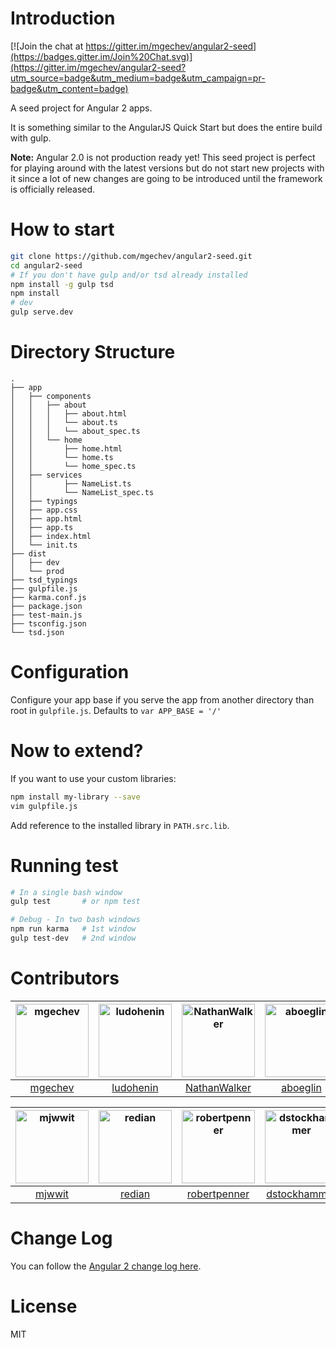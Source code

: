 # Introduction

[![Join the chat at https://gitter.im/mgechev/angular2-seed](https://badges.gitter.im/Join%20Chat.svg)](https://gitter.im/mgechev/angular2-seed?utm_source=badge&utm_medium=badge&utm_campaign=pr-badge&utm_content=badge)

A seed project for Angular 2 apps.

It is something similar to the AngularJS Quick Start but does the entire build with gulp.

**Note:** Angular 2.0 is not production ready yet! This seed project is perfect for playing around with the latest versions but do not start new projects with it since a lot of new changes are going to be introduced until the framework is officially released.

# How to start

```bash
git clone https://github.com/mgechev/angular2-seed.git
cd angular2-seed
# If you don't have gulp and/or tsd already installed
npm install -g gulp tsd
npm install
# dev
gulp serve.dev
```

# Directory Structure

```
.
├── app
│   ├── components
│   │   ├── about
│   │   │   ├── about.html
│   │   │   └── about.ts
│   │   │   └── about_spec.ts
│   │   └── home
│   │       ├── home.html
│   │       └── home.ts
│   │       └── home_spec.ts
│   ├── services
│   │       ├── NameList.ts
│   │       └── NameList_spec.ts
│   ├── typings
│   ├── app.css
│   ├── app.html
│   ├── app.ts
│   ├── index.html
│   └── init.ts
├── dist
│   ├── dev
│   └── prod
├── tsd_typings
├── gulpfile.js
├── karma.conf.js
├── package.json
├── test-main.js
├── tsconfig.json
└── tsd.json
```

# Configuration

Configure your app base if you serve the app from another directory than root in `gulpfile.js`.
Defaults to `var APP_BASE = '/'`

# Now to extend?

If you want to use your custom libraries:

```bash
npm install my-library --save
vim gulpfile.js
```
Add reference to the installed library in `PATH.src.lib`.

# Running test

```bash
# In a single bash window
gulp test       # or npm test

# Debug - In two bash windows
npm run karma   # 1st window
gulp test-dev   # 2nd window
```

# Contributors

[<img alt="mgechev" src="https://avatars.githubusercontent.com/u/455023?v=3&s=117" width="117">](https://github.com/mgechev) |[<img alt="ludohenin" src="https://avatars.githubusercontent.com/u/1011516?v=3&s=117" width="117">](https://github.com/ludohenin) |[<img alt="NathanWalker" src="https://avatars.githubusercontent.com/u/457187?v=3&s=117" width="117">](https://github.com/NathanWalker) |[<img alt="aboeglin" src="https://avatars.githubusercontent.com/u/8297302?v=3&s=117" width="117">](https://github.com/aboeglin) |[<img alt="TuiKiken" src="https://avatars.githubusercontent.com/u/959821?v=3&s=117" width="117">](https://github.com/TuiKiken) |[<img alt="jgolla" src="https://avatars.githubusercontent.com/u/1542447?v=3&s=117" width="117">](https://github.com/jgolla) |
:---: |:---: |:---: |:---: |:---: |:---: |
[mgechev](https://github.com/mgechev) |[ludohenin](https://github.com/ludohenin) |[NathanWalker](https://github.com/NathanWalker) |[aboeglin](https://github.com/aboeglin) |[TuiKiken](https://github.com/TuiKiken) |[jgolla](https://github.com/jgolla) |

[<img alt="mjwwit" src="https://avatars.githubusercontent.com/u/4455124?v=3&s=117" width="117">](https://github.com/mjwwit) |[<img alt="redian" src="https://avatars.githubusercontent.com/u/816941?v=3&s=117" width="117">](https://github.com/redian) |[<img alt="robertpenner" src="https://avatars.githubusercontent.com/u/79827?v=3&s=117" width="117">](https://github.com/robertpenner) |[<img alt="dstockhammer" src="https://avatars.githubusercontent.com/u/1156637?v=3&s=117" width="117">](https://github.com/dstockhammer) |
:---: |:---: |:---: |:---: |
[mjwwit](https://github.com/mjwwit) |[redian](https://github.com/redian) |[robertpenner](https://github.com/robertpenner) |[dstockhammer](https://github.com/dstockhammer) |

# Change Log

You can follow the [Angular 2 change log here](https://github.com/angular/angular/blob/master/CHANGELOG.md).

# License

MIT
